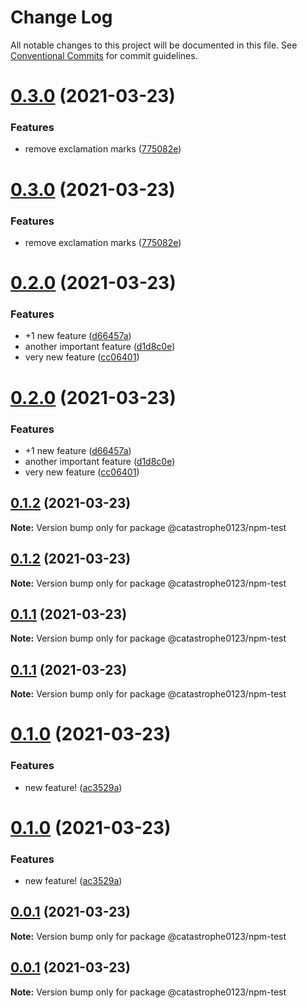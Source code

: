 # Change Log

All notable changes to this project will be documented in this file.
See [Conventional Commits](https://conventionalcommits.org) for commit guidelines.

# [0.3.0](https://github.com/Catastrophe0123/npm-test/compare/v0.2.0...v0.3.0) (2021-03-23)


### Features

* remove exclamation marks ([775082e](https://github.com/Catastrophe0123/npm-test/commit/775082e3c98c121e84d1b316ee8e65526cc03d4e))





# [0.3.0](https://github.com/Catastrophe0123/npm-test/compare/v0.2.0...v0.3.0) (2021-03-23)


### Features

* remove exclamation marks ([775082e](https://github.com/Catastrophe0123/npm-test/commit/775082e3c98c121e84d1b316ee8e65526cc03d4e))





# [0.2.0](https://github.com/Catastrophe0123/npm-test/compare/v0.1.2...v0.2.0) (2021-03-23)


### Features

* +1 new feature ([d66457a](https://github.com/Catastrophe0123/npm-test/commit/d66457aa29c7c14e9f3c70a593a84d321a90916c))
* another important feature ([d1d8c0e](https://github.com/Catastrophe0123/npm-test/commit/d1d8c0ec0a81a3824962c751f3afb866d214ce1a))
* very new feature ([cc06401](https://github.com/Catastrophe0123/npm-test/commit/cc064012e0c89e79d5885aacf7b1833acd3492fa))





# [0.2.0](https://github.com/Catastrophe0123/npm-test/compare/v0.1.2...v0.2.0) (2021-03-23)


### Features

* +1 new feature ([d66457a](https://github.com/Catastrophe0123/npm-test/commit/d66457aa29c7c14e9f3c70a593a84d321a90916c))
* another important feature ([d1d8c0e](https://github.com/Catastrophe0123/npm-test/commit/d1d8c0ec0a81a3824962c751f3afb866d214ce1a))
* very new feature ([cc06401](https://github.com/Catastrophe0123/npm-test/commit/cc064012e0c89e79d5885aacf7b1833acd3492fa))





## [0.1.2](https://github.com/Catastrophe0123/npm-test/compare/v0.1.1...v0.1.2) (2021-03-23)

**Note:** Version bump only for package @catastrophe0123/npm-test





## [0.1.2](https://github.com/Catastrophe0123/npm-test/compare/v0.1.1...v0.1.2) (2021-03-23)

**Note:** Version bump only for package @catastrophe0123/npm-test





## [0.1.1](https://github.com/Catastrophe0123/npm-test/compare/v0.1.0...v0.1.1) (2021-03-23)

**Note:** Version bump only for package @catastrophe0123/npm-test





## [0.1.1](https://github.com/Catastrophe0123/npm-test/compare/v0.1.0...v0.1.1) (2021-03-23)

**Note:** Version bump only for package @catastrophe0123/npm-test





# [0.1.0](https://github.com/Catastrophe0123/npm-test/compare/v0.0.1...v0.1.0) (2021-03-23)


### Features

* new feature! ([ac3529a](https://github.com/Catastrophe0123/npm-test/commit/ac3529a8283c73412103465b03cf8b3d0f2c3ddf))





# [0.1.0](https://github.com/Catastrophe0123/npm-test/compare/v0.0.1...v0.1.0) (2021-03-23)


### Features

* new feature! ([ac3529a](https://github.com/Catastrophe0123/npm-test/commit/ac3529a8283c73412103465b03cf8b3d0f2c3ddf))





## [0.0.1](https://github.com/Catastrophe0123/npm-test/compare/v0.0.7...v0.0.1) (2021-03-23)

**Note:** Version bump only for package @catastrophe0123/npm-test





## [0.0.1](https://github.com/Catastrophe0123/npm-test/compare/v0.0.7...v0.0.1) (2021-03-23)

**Note:** Version bump only for package @catastrophe0123/npm-test
